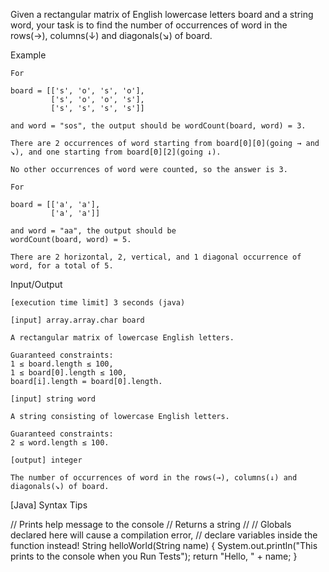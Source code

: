 Given a rectangular matrix of English lowercase letters board and a string word, your task is to find the number of occurrences of word in the rows(→), columns(↓) and diagonals(↘) of board.

Example

    For

    board = [['s', 'o', 's', 'o'],
             ['s', 'o', 'o', 's'],
             ['s', 's', 's', 's']]

    and word = "sos", the output should be wordCount(board, word) = 3.

    There are 2 occurrences of word starting from board[0][0](going → and ↘), and one starting from board[0][2](going ↓).

    No other occurrences of word were counted, so the answer is 3.

    For

    board = [['a', 'a'],
             ['a', 'a']]

    and word = "aa", the output should be
    wordCount(board, word) = 5.

    There are 2 horizontal, 2, vertical, and 1 diagonal occurrence of word, for a total of 5.

Input/Output

    [execution time limit] 3 seconds (java)

    [input] array.array.char board

    A rectangular matrix of lowercase English letters.

    Guaranteed constraints:
    1 ≤ board.length ≤ 100,
    1 ≤ board[0].length ≤ 100,
    board[i].length = board[0].length.

    [input] string word

    A string consisting of lowercase English letters.

    Guaranteed constraints:
    2 ≤ word.length ≤ 100.

    [output] integer

    The number of occurrences of word in the rows(→), columns(↓) and diagonals(↘) of board.

[Java] Syntax Tips

// Prints help message to the console
// Returns a string
// 
// Globals declared here will cause a compilation error,
// declare variables inside the function instead!
String helloWorld(String name) {
    System.out.println("This prints to the console when you Run Tests");
    return "Hello, " + name;
}
